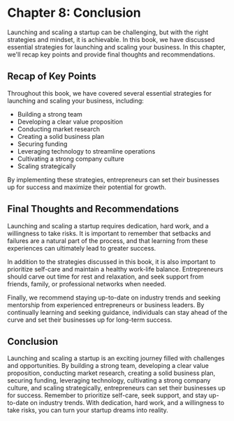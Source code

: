 Chapter 8: Conclusion
=====================

Launching and scaling a startup can be challenging, but with the right strategies and mindset, it is achievable. In this book, we have discussed essential strategies for launching and scaling your business. In this chapter, we'll recap key points and provide final thoughts and recommendations.

Recap of Key Points
-------------------

Throughout this book, we have covered several essential strategies for launching and scaling your business, including:

* Building a strong team
* Developing a clear value proposition
* Conducting market research
* Creating a solid business plan
* Securing funding
* Leveraging technology to streamline operations
* Cultivating a strong company culture
* Scaling strategically

By implementing these strategies, entrepreneurs can set their businesses up for success and maximize their potential for growth.

Final Thoughts and Recommendations
----------------------------------

Launching and scaling a startup requires dedication, hard work, and a willingness to take risks. It is important to remember that setbacks and failures are a natural part of the process, and that learning from these experiences can ultimately lead to greater success.

In addition to the strategies discussed in this book, it is also important to prioritize self-care and maintain a healthy work-life balance. Entrepreneurs should carve out time for rest and relaxation, and seek support from friends, family, or professional networks when needed.

Finally, we recommend staying up-to-date on industry trends and seeking mentorship from experienced entrepreneurs or business leaders. By continually learning and seeking guidance, individuals can stay ahead of the curve and set their businesses up for long-term success.

Conclusion
----------

Launching and scaling a startup is an exciting journey filled with challenges and opportunities. By building a strong team, developing a clear value proposition, conducting market research, creating a solid business plan, securing funding, leveraging technology, cultivating a strong company culture, and scaling strategically, entrepreneurs can set their businesses up for success. Remember to prioritize self-care, seek support, and stay up-to-date on industry trends. With dedication, hard work, and a willingness to take risks, you can turn your startup dreams into reality.

